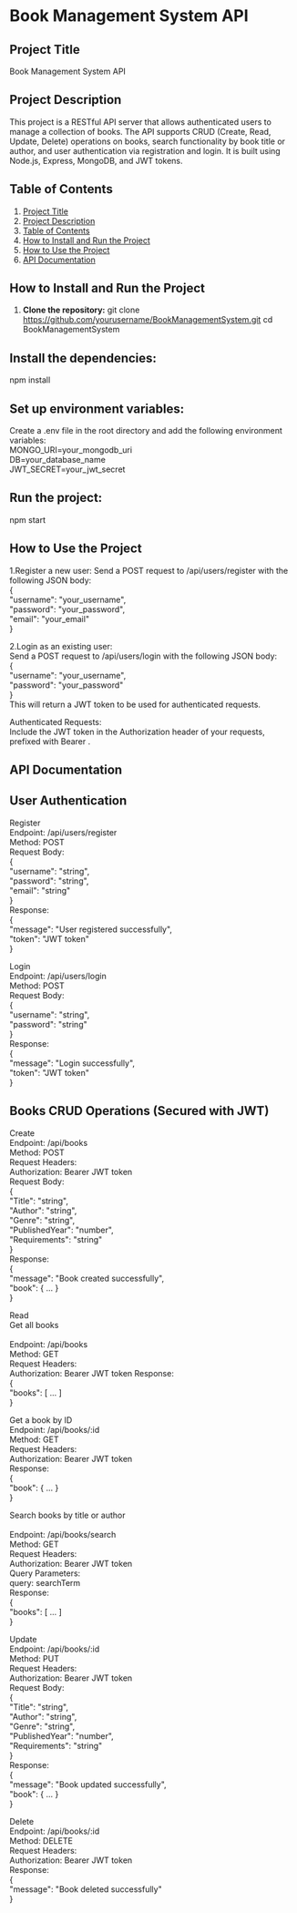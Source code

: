 # Book Management System API


## Project Title
   Book Management System API

## Project Description
   This project is a RESTful API server that allows authenticated users to manage a collection of books. The API supports CRUD (Create, Read, Update, Delete) operations on books, search functionality by book        title or author, and user authentication via registration and login. It is built using Node.js, Express, MongoDB, and JWT tokens.

## Table of Contents
1. [Project Title](#project-title)
2. [Project Description](#project-description)
3. [Table of Contents](#table-of-contents)
4. [How to Install and Run the Project](#how-to-install-and-run-the-project)
5. [How to Use the Project](#how-to-use-the-project)
6. [API Documentation](#api-documentation)


## How to Install and Run the Project
1. **Clone the repository:** 
  git clone https://github.com/yourusername/BookManagementSystem.git
  cd BookManagementSystem

## Install the dependencies:
  npm install

## Set up environment variables:
  Create a .env file in the root directory and add the following environment variables:<br>
  MONGO_URI=your_mongodb_uri <br>
  DB=your_database_name <br>
  JWT_SECRET=your_jwt_secret

## Run the project:
   npm start

## How to Use the Project
   1.Register a new user:
      Send a POST request to /api/users/register with the following JSON body:
   <br>
   { <br>
     "username": "your_username", <br>
     "password": "your_password", <br>
     "email": "your_email" <br>
   } <br>

   2.Login as an existing user: <br>
      Send a POST request to /api/users/login with the following JSON body: <br>
   { <br>
     "username": "your_username", <br>
     "password": "your_password" <br>
   } <br>
   This will return a JWT token to be used for authenticated requests. <br>

  Authenticated Requests: <br>
  Include the JWT token in the Authorization header of your requests, prefixed with Bearer . <br>

## API Documentation
 ## User Authentication <br>
   Register <br>
      Endpoint: /api/users/register<br>
      Method: POST<br>
      Request Body: <br>
      { <br>
        "username": "string", <br>
        "password": "string", <br>
        "email": "string" <br>
      }
      <br>
      Response: <br>
      { <br>
        "message": "User registered successfully", <br>
        "token": "JWT token" <br>
      }  <br>

   Login  <br>
      Endpoint: /api/users/login<br>
      Method: POST<br>
      Request Body:<br>
      { <br>
        "username": "string", <br>
        "password": "string" <br>
      } <br>
      Response: <br>
      { <br>
        "message": "Login successfully", <br>
        "token": "JWT token" <br>
      } <br>

## Books CRUD Operations (Secured with JWT)
   Create <br>
      Endpoint: /api/books <br>
      Method: POST <br>
      Request Headers: <br>
      Authorization: Bearer JWT token <br>
      Request Body: <br>
      { <br>
        "Title": "string", <br>
        "Author": "string", <br>
        "Genre": "string", <br>
        "PublishedYear": "number", <br>
        "Requirements": "string" <br>
      } <br>
      Response: <br>
      { <br>
        "message": "Book created successfully", <br>
        "book": { ... } <br>
      } <br>

   Read <br>
      Get all books <br>
      <br>
      Endpoint: /api/books<br>
      Method: GET<br>
      Request Headers:<br>
      Authorization: Bearer JWT token
      Response:
      <br>
      { <br>
        "books": [ ... ] <br>
      } <br>
   
   Get a book by ID <br>
      Endpoint: /api/books/:id<br>
      Method: GET<br>
      Request Headers: <br>
      Authorization: Bearer JWT token <br>
      Response:
      <br>
      { <br>
        "book": { ... } <br>
      } <br>
      
   Search books by title or author <br>
    <br>
      Endpoint: /api/books/search<br>
      Method: GET<br>
      Request Headers:<br>
      Authorization: Bearer JWT token <br>
      Query Parameters:
      <br>
      query: searchTerm<br>
      Response: 
      <br>
      { <br>
        "books": [ ... ] <br>
      } <br>
   
   Update <br>
      Endpoint: /api/books/:id<br>
      Method: PUT<br>
      Request Headers:
      <br>
      Authorization: Bearer JWT token <br>
      Request Body: <br>
      { <br>
        "Title": "string", <br>
        "Author": "string", <br>
        "Genre": "string", <br>
        "PublishedYear": "number", <br>
        "Requirements": "string" <br>
      } <br>
      Response: <br>
      { <br>
        "message": "Book updated successfully", <br>
        "book": { ... } <br>
      } <br>
   
   Delete <br>
      Endpoint: /api/books/:id <br>
      Method: DELETE <br>
      Request Headers: <br>
      Authorization: Bearer JWT token <br>
      Response: <br>
      { <br>
        "message": "Book deleted successfully" <br>
      } <br>

